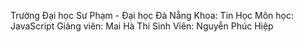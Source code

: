 Trường Đại học Sư Phạm - Đại học Đà Nẵng
Khoa: Tin Học
Môn học: JavaScript
Giảng viên: Mai Hà Thi
Sinh Viên: Nguyễn Phúc Hiệp
